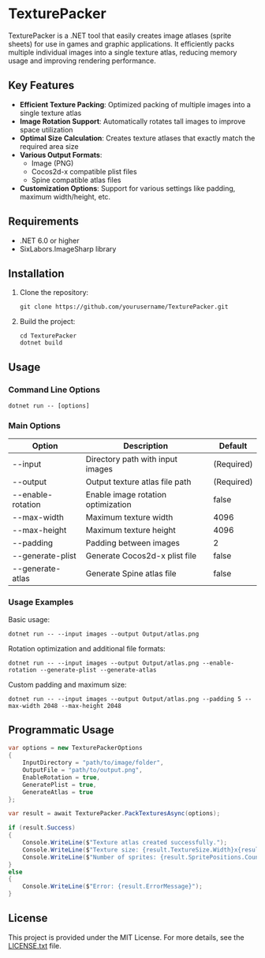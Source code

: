 # TexturePacker

TexturePacker is a .NET tool that easily creates image atlases (sprite sheets) for use in games and graphic applications. It efficiently packs multiple individual images into a single texture atlas, reducing memory usage and improving rendering performance.

## Key Features

- **Efficient Texture Packing**: Optimized packing of multiple images into a single texture atlas
- **Image Rotation Support**: Automatically rotates tall images to improve space utilization
- **Optimal Size Calculation**: Creates texture atlases that exactly match the required area size
- **Various Output Formats**: 
  - Image (PNG) 
  - Cocos2d-x compatible plist files
  - Spine compatible atlas files
- **Customization Options**: Support for various settings like padding, maximum width/height, etc.

## Requirements

- .NET 6.0 or higher
- SixLabors.ImageSharp library

## Installation

1. Clone the repository:
   ```
   git clone https://github.com/yourusername/TexturePacker.git
   ```

2. Build the project:
   ```
   cd TexturePacker
   dotnet build
   ```

## Usage

### Command Line Options

```
dotnet run -- [options]
```

### Main Options

| Option             | Description                                    | Default    |
|--------------------|------------------------------------------------|------------|
| --input            | Directory path with input images               | (Required) |
| --output           | Output texture atlas file path                 | (Required) |
| --enable-rotation  | Enable image rotation optimization             | false      |
| --max-width        | Maximum texture width                          | 4096       |
| --max-height       | Maximum texture height                         | 4096       |
| --padding          | Padding between images                         | 2          |
| --generate-plist   | Generate Cocos2d-x plist file                  | false      |
| --generate-atlas   | Generate Spine atlas file                      | false      |

### Usage Examples

Basic usage:
```
dotnet run -- --input images --output Output/atlas.png
```

Rotation optimization and additional file formats:
```
dotnet run -- --input images --output Output/atlas.png --enable-rotation --generate-plist --generate-atlas
```

Custom padding and maximum size:
```
dotnet run -- --input images --output Output/atlas.png --padding 5 --max-width 2048 --max-height 2048
```

## Programmatic Usage

```csharp
var options = new TexturePackerOptions
{
    InputDirectory = "path/to/image/folder",
    OutputFile = "path/to/output.png",
    EnableRotation = true,
    GeneratePlist = true,
    GenerateAtlas = true
};

var result = await TexturePacker.PackTexturesAsync(options);

if (result.Success)
{
    Console.WriteLine($"Texture atlas created successfully.");
    Console.WriteLine($"Texture size: {result.TextureSize.Width}x{result.TextureSize.Height}");
    Console.WriteLine($"Number of sprites: {result.SpritePositions.Count}");
}
else
{
    Console.WriteLine($"Error: {result.ErrorMessage}");
}
```

## License

This project is provided under the MIT License. For more details, see the [LICENSE.txt](LICENSE.txt) file. 
